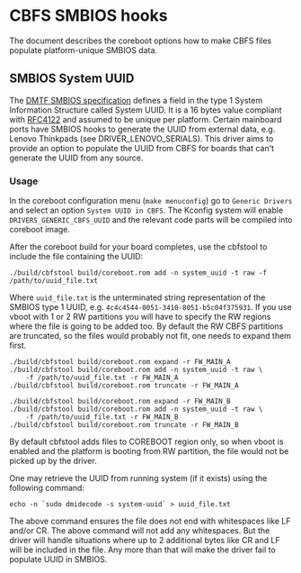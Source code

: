 # CBFS SMBIOS hooks

The document describes the coreboot options how to make CBFS files populate
platform-unique SMBIOS data.

## SMBIOS System UUID

The [DMTF SMBIOS specification] defines a field in the type 1 System
Information Structure called System UUID. It is a 16 bytes value compliant with
[RFC4122] and assumed to be unique per platform. Certain mainboard ports have
SMBIOS hooks to generate the UUID from external data, e.g. Lenovo Thinkpads
(see DRIVER_LENOVO_SERIALS). This driver aims to provide an option to populate
the UUID from CBFS for boards that can't generate the UUID from any source.

### Usage

In the coreboot configuration menu (`make menuconfig`) go to `Generic Drivers`
and select an option `System UUID in CBFS`. The Kconfig system will enable
`DRIVERS_GENERIC_CBFS_UUID` and the relevant code parts will be compiled into
coreboot image.

After the coreboot build for your board completes, use the cbfstool to include
the file containing the UUID:

```shell
./build/cbfstool build/coreboot.rom add -n system_uuid -t raw -f /path/to/uuid_file.txt
```

Where `uuid_file.txt` is the unterminated string representation of the SMBIOS
type 1 UUID, e.g. `4c4c4544-0051-3410-8051-b5c04f375931`. If you use vboot with
1 or 2 RW partitions you will have to specify the RW regions where the file is
going to be added too. By default the RW CBFS partitions are truncated, so the
files would probably not fit, one needs to expand them first.

```shell
./build/cbfstool build/coreboot.rom expand -r FW_MAIN_A
./build/cbfstool build/coreboot.rom add -n system_uuid -t raw \
	-f /path/to/uuid_file.txt -r FW_MAIN_A
./build/cbfstool build/coreboot.rom truncate -r FW_MAIN_A

./build/cbfstool build/coreboot.rom expand -r FW_MAIN_B
./build/cbfstool build/coreboot.rom add -n system_uuid -t raw \
	-f /path/to/uuid_file.txt -r FW_MAIN_B
./build/cbfstool build/coreboot.rom truncate -r FW_MAIN_B
```

By default cbfstool adds files to COREBOOT region only, so when vboot is
enabled and the platform is booting from RW partition, the file would not be
picked up by the driver.

One may retrieve the UUID from running system (if it exists) using the
following command:

```shell
echo -n `sudo dmidecode -s system-uuid` > uuid_file.txt
```

The above command ensures the file does not end with whitespaces like LF and/or
CR. The above command will not add any whitespaces. But the driver will handle
situations where up to 2 additional bytes like CR and LF will be included in
the file. Any more than that will make the driver fail to populate UUID in
SMBIOS.

[DMTF SMBIOS specification]: https://www.dmtf.org/standards/smbios
[RFC4122]: https://www.ietf.org/rfc/rfc4122.txt
